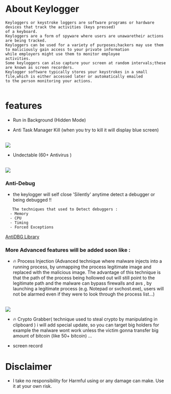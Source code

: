 
# About Keylogger
```
Keyloggers or keystroke loggers are software programs or hardware devices that track the activities (keys pressed) 
of a keyboard. 
Keyloggers are a form of spyware where users are unawaretheir actions are being tracked.
Keyloggers can be used for a variety of purposes;hackers may use them to maliciously gain access to your private information
while employers might use them to monitor employee
activities.
Some keyloggers can also capture your screen at random intervals;these are known as screen recorders. 
Keylogger software typically stores your keystrokes in a small file,which is either accessed later or automatically emailed 
to the person monitoring your actions.


```
# features
* Run in Background (Hidden Mode)

* Anti Task Manager Kill (when you try to kill it will display blue screen)
<br>
<img src="https://github.com/walczy/Skinjbir/blob/main/r2.jpg"></img>
<br>

* Undectable  (60+ Antivirus )

<br>
<img src="https://github.com/walczy/Skinjbir/blob/main/r1.JPG"></img>
<br>

### Anti-Debug
* the keylogger will self close 'Silently' anytime detect a debugger or being debugged !!
```  
   The techniques that used to Detect debuggers :
  - Memory
  - CPU
  - Timing
  - Forced Exceptions
  ```
  [AntiDBG Library](https://github.com/HackOvert/AntiDBG)
### More Advanced features will  be added soon like :

* 🔥 Process Injection (Advanced technique where malware injects into a running process, by unmapping the process legitimate image and replaced with the malicious image. The  advantage of this technique is that the path of the process being hollowed out will still point to the legitimate path  and the malware can bypass firewalls and  avs , by launching a legitimate process (e.g. Notepad or svchost.exe), users will not be alarmed even if they were to look through the process list...)
<br>
<img src="https://github.com/walczy/Skinjbir/blob/main/P.i.gif"></img>
<br>

* 🔥 Crypto Grabber( technique used to steal crypto by manipulating  in clipboard ) i will add special update, so you can target big holders for example the malware wont work unless the victim gonna transfer big amount of bitcoin (like 50+ bitcoin)  ...

* screen record


# Disclaimer
* I take no responsibility for Harmful using or any damage can make. Use it at your own risk.

